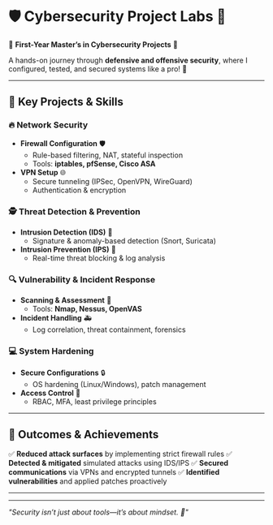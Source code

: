 # 🛡️ **Cybersecurity Project Labs** 🔐

🌟 **First-Year Master’s in Cybersecurity Projects** 🌟

A hands-on journey through **defensive and offensive security**, where I configured, tested, and secured systems like a pro! 🚀

---

## 🔧 **Key Projects & Skills**

### 🔥 **Network Security**
- **Firewall Configuration** 🛡️
  - Rule-based filtering, NAT, stateful inspection
  - Tools: **iptables, pfSense, Cisco ASA**
- **VPN Setup** 🌐
  - Secure tunneling (IPSec, OpenVPN, WireGuard)
  - Authentication & encryption

### 🕵️ **Threat Detection & Prevention**
- **Intrusion Detection (IDS)** 🚨
  - Signature & anomaly-based detection (Snort, Suricata)
- **Intrusion Prevention (IPS)** 🛑
  - Real-time threat blocking & log analysis

### 🔍 **Vulnerability & Incident Response**
- **Scanning & Assessment** 🔎
  - Tools: **Nmap, Nessus, OpenVAS**
- **Incident Handling** 🚑
  - Log correlation, threat containment, forensics

### 💻 **System Hardening**
- **Secure Configurations** 🔒
  - OS hardening (Linux/Windows), patch management
- **Access Control** 🔑
  - RBAC, MFA, least privilege principles

---

## 🎯 **Outcomes & Achievements**
✅ **Reduced attack surfaces** by implementing strict firewall rules
✅ **Detected & mitigated** simulated attacks using IDS/IPS
✅ **Secured communications** via VPNs and encrypted tunnels
✅ **Identified vulnerabilities** and applied patches proactively

---


---
*"Security isn’t just about tools—it’s about mindset. 🧠"*
